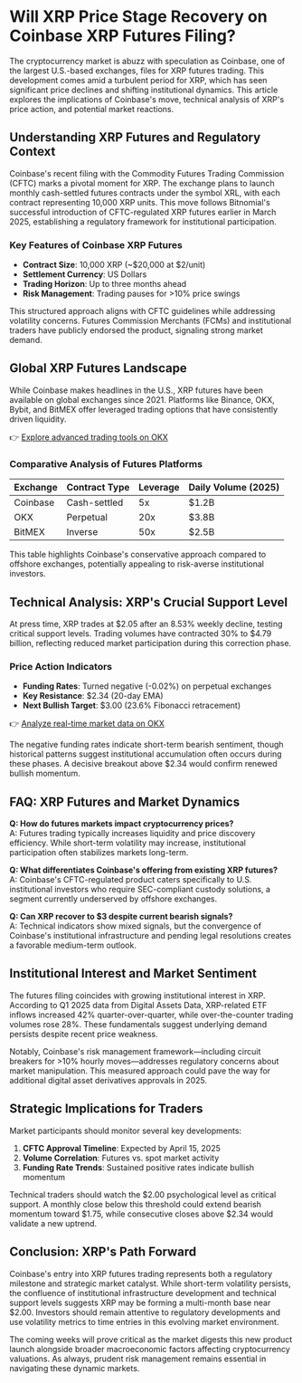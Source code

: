 # Will XRP Price Stage Recovery on Coinbase XRP Futures Filing?

The cryptocurrency market is abuzz with speculation as Coinbase, one of the largest U.S.-based exchanges, files for XRP futures trading. This development comes amid a turbulent period for XRP, which has seen significant price declines and shifting institutional dynamics. This article explores the implications of Coinbase's move, technical analysis of XRP's price action, and potential market reactions.

## Understanding XRP Futures and Regulatory Context

Coinbase's recent filing with the Commodity Futures Trading Commission (CFTC) marks a pivotal moment for XRP. The exchange plans to launch monthly cash-settled futures contracts under the symbol XRL, with each contract representing 10,000 XRP units. This move follows Bitnomial's successful introduction of CFTC-regulated XRP futures earlier in March 2025, establishing a regulatory framework for institutional participation.

### Key Features of Coinbase XRP Futures
- **Contract Size**: 10,000 XRP (~$20,000 at $2/unit)
- **Settlement Currency**: US Dollars
- **Trading Horizon**: Up to three months ahead
- **Risk Management**: Trading pauses for >10% price swings

This structured approach aligns with CFTC guidelines while addressing volatility concerns. Futures Commission Merchants (FCMs) and institutional traders have publicly endorsed the product, signaling strong market demand.

## Global XRP Futures Landscape

While Coinbase makes headlines in the U.S., XRP futures have been available on global exchanges since 2021. Platforms like Binance, OKX, Bybit, and BitMEX offer leveraged trading options that have consistently driven liquidity. 

👉 [Explore advanced trading tools on OKX](https://bit.ly/okx-bonus)

### Comparative Analysis of Futures Platforms
| Exchange    | Contract Type    | Leverage | Daily Volume (2025) |
|-------------|------------------|----------|---------------------|
| Coinbase    | Cash-settled     | 5x       | $1.2B               |
| OKX         | Perpetual        | 20x      | $3.8B               |
| BitMEX      | Inverse          | 50x      | $2.5B               |

This table highlights Coinbase's conservative approach compared to offshore exchanges, potentially appealing to risk-averse institutional investors.

## Technical Analysis: XRP's Crucial Support Level

At press time, XRP trades at $2.05 after an 8.53% weekly decline, testing critical support levels. Trading volumes have contracted 30% to $4.79 billion, reflecting reduced market participation during this correction phase.

### Price Action Indicators
- **Funding Rates**: Turned negative (-0.02%) on perpetual exchanges
- **Key Resistance**: $2.34 (20-day EMA)
- **Next Bullish Target**: $3.00 (23.6% Fibonacci retracement)

👉 [Analyze real-time market data on OKX](https://bit.ly/okx-bonus)

The negative funding rates indicate short-term bearish sentiment, though historical patterns suggest institutional accumulation often occurs during these phases. A decisive breakout above $2.34 would confirm renewed bullish momentum.

## FAQ: XRP Futures and Market Dynamics

**Q: How do futures markets impact cryptocurrency prices?**  
A: Futures trading typically increases liquidity and price discovery efficiency. While short-term volatility may increase, institutional participation often stabilizes markets long-term.

**Q: What differentiates Coinbase's offering from existing XRP futures?**  
A: Coinbase's CFTC-regulated product caters specifically to U.S. institutional investors who require SEC-compliant custody solutions, a segment currently underserved by offshore exchanges.

**Q: Can XRP recover to $3 despite current bearish signals?**  
A: Technical indicators show mixed signals, but the convergence of Coinbase's institutional infrastructure and pending legal resolutions creates a favorable medium-term outlook.

## Institutional Interest and Market Sentiment

The futures filing coincides with growing institutional interest in XRP. According to Q1 2025 data from Digital Assets Data, XRP-related ETF inflows increased 42% quarter-over-quarter, while over-the-counter trading volumes rose 28%. These fundamentals suggest underlying demand persists despite recent price weakness.

Notably, Coinbase's risk management framework—including circuit breakers for >10% hourly moves—addresses regulatory concerns about market manipulation. This measured approach could pave the way for additional digital asset derivatives approvals in 2025.

## Strategic Implications for Traders

Market participants should monitor several key developments:
1. **CFTC Approval Timeline**: Expected by April 15, 2025
2. **Volume Correlation**: Futures vs. spot market activity
3. **Funding Rate Trends**: Sustained positive rates indicate bullish momentum

Technical traders should watch the $2.00 psychological level as critical support. A monthly close below this threshold could extend bearish momentum toward $1.75, while consecutive closes above $2.34 would validate a new uptrend.

## Conclusion: XRP's Path Forward

Coinbase's entry into XRP futures trading represents both a regulatory milestone and strategic market catalyst. While short-term volatility persists, the confluence of institutional infrastructure development and technical support levels suggests XRP may be forming a multi-month base near $2.00. Investors should remain attentive to regulatory developments and use volatility metrics to time entries in this evolving market environment.

The coming weeks will prove critical as the market digests this new product launch alongside broader macroeconomic factors affecting cryptocurrency valuations. As always, prudent risk management remains essential in navigating these dynamic markets.